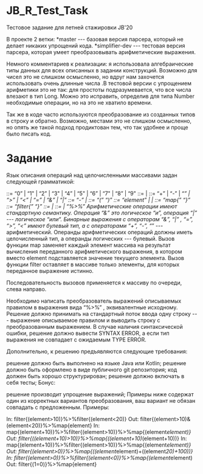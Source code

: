 # JB_R_Test_Task
Тестовое задание для летней стажировки JB'20

В проекте 2 ветки:
*master --- базовая версия парсера, который не делает никаких упрощений кода.
*simplifier-dev --- тестовая версия парсера, которая умеет преобразовывать арифметические выражения.          

Немного комментариев к реализации: я использовала алгебраические типы данных для всех описанных в задании конструкций. Возможно для чисел это не слишком осмысленно, но вдруг нам захочется использовать очень длинные числа .В тестовой версии с упрощением арифметики это не так: для простоты подразумевается, что все числа влезают в тип Long. Можно это исправить, определив для типа Number необходимые операции, но на это не хватило времени.

Так же в коде часто используются преобразование из созданных типов в строку и обратно. Возможно, местами это не слишком осмысленно, но опять же такой подход продиктован тем, что так удобнее и проще было писать код.

# Задание

Язык описания операций над целочисленными массивами задан следующей грамматикой:

<digit>   ::= “0” | “1" | “2” | “3" | “4” | “5" | “6” | “7" | “8” | “9"
<number> ::= <digit> | <digit> <number>
<operation> ::= “+” | “-” | “*” | “>” | “<” | “=” | “&” | “|”
<constant-expression> ::= “-” <number> | <number>
<binary-expression> ::= “(” <expression> <operation> <expression> “)”
<expression> ::= “element” | <constant-expression> | <binary-expression>
<map-call> ::= “map{” <expression> “}”
<filter-call> ::= “filter{” <expression> “}”
<call> ::= <map-call> | <filter-call>
<call-chain> ::= <call> | <call> “%>%” <call-chain>
Арифметические операции имеют стандартную семантику. Операция “&” это логическое “и”, операция “|” --- логическое “или“. Бинарные выражения с операторам “&”, “|” , “=”, “>”, “<” имеют булевый тип, а с операторами “+”, “-”, “*” --- арифметический. Операнды арифметических операций должны иметь целочисленный тип, а операнды логических --- булевый. Вызов функции map заменяет каждый элемент массива на результат вычисления переданного арифметического выражения, в котором вместо element подставляется значение текущего элемента. Вызов функции filter оставляет в массиве только элементы, для которых переданное выражение истинно.

Последовательность вызовов применяется к массиву по очереди, слева направо.

Необходимо написать преобразователь выражений описываемых правилом <call-chain> в выражения вида <filter-call> “%>%” <map-call>, эквивалентные исходному. Решение должно принимать на стандартный поток ввода одну строку --- выражение описываемое правилом <call-chain> и выводить строку с преобразованным выражением. В случае наличия синтаксической ошибки, решение должно вывести SYNTAX ERROR, а если тип выражения не совпадает c ожидаемым TYPE ERROR.

Дополнительно, к решению предъявляются следующие требования:

решение должно быть выполнено на языке Java или Kotlin;
решение должно быть оформлено в виде публичного git репозитория;
код должен быть хорошо структурирован;
решение должно включать в себя тесты;
Бонус:

решение производит упрощение выражений;
Примеры ниже содержат один из корректных вариантов преобразования, ваш вариант не обязан совпадать с предложенным. Примеры:

In:
filter{(element>10)}%>%filter{(element<20)}
Out:
filter{(element>10)&(element<20)}%>%map{element}
In:
map{(element+10)}%>%filter{(element>10)}%>%map{(element*element)}
Out:
filter{((element+10)>10)}%>%map{((element+10)*(element+10))}
In:
map{(element+10)}%>%filter{(element>10)}%>%map{(element*element)}
Out:
filter{(element>0)}%>%map{((element*element)+((element*20)+100))}
In:
filter{(element>0)}%>%filter{(element<0)}%>%map{(element*element)
Out:
filter{(1=0)}%>%map{element}
